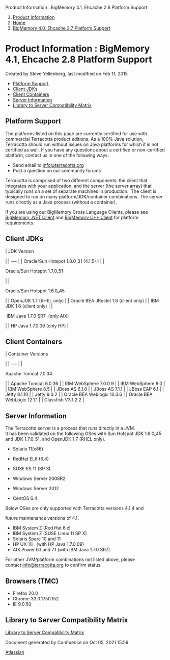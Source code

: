 Product Information : BigMemory 4.1, Ehcache 2.8 Platform Support  

1.  [Product Information](index)
2.  [Home](Home)
3.  [BigMemory 4.0, Ehcache 2.7 Platform Support](37129882)

Product Information : BigMemory 4.1, Ehcache 2.8 Platform Support
=================================================================

Created by Steve Yellenberg, last modified on Feb 11, 2015

*   [Platform Support](BigMemory+4.1%2C+Ehcache+2.8+Platform+Support#BigMemory4.1,Ehcache2.8PlatformSupport-PlatformSupport)
*   [Client JDKs](BigMemory+4.1%2C+Ehcache+2.8+Platform+Support#BigMemory4.1,Ehcache2.8PlatformSupport-ClientJDKs)
*   [Client Containers](BigMemory+4.1%2C+Ehcache+2.8+Platform+Support#BigMemory4.1,Ehcache2.8PlatformSupport-ClientContainers)
*   [Server Information](BigMemory+4.1%2C+Ehcache+2.8+Platform+Support#BigMemory4.1,Ehcache2.8PlatformSupport-ServerInformation)
*   [Library to Server Compatibility Matrix](BigMemory+4.1%2C+Ehcache+2.8+Platform+Support#BigMemory4.1,Ehcache2.8PlatformSupport-LibrarytoServerCompatibilityMatrix)

Platform Support
----------------

The platforms listed on this page are currently certified for use with commercial Terracotta product editions. As a 100% Java solution, Terracotta should run without issues on Java platforms for which it is not certified as well. If you have any questions about a certified or non-certified platform, contact us in one of the following ways:  
  

*   Send email to [info@terracotta.org](mailto:info@terracotta.org)
*   Post a question on our community forums

Terracotta is comprised of two different components: the client that integrates with your application, and the server (the server array) that typically runs on a set of separate machines in production.  The client is designed to run on many platform/JDK/container combinations. The server runs directly as a Java process (without a container).

If you are using our BigMemory Cross Language Clients, please see [BigMemory .NET Client](http://terracotta-org/documentation/4.1/cross-language/dotnet/dotnet-install) and [BigMemory C++ Client](Library+to+Server+Compatibility+Matrix) for platform requirements.  
  

Client JDKs
-----------

| 
JDK Version

 |
| --- |
| Oracle/Sun Hotspot 1.8.0\_31 (4.1.5+) |
| 

Oracle/Sun Hotspot 1.7.0\_51

 |
| 

Oracle/Sun Hotspot 1.6.0\_45

 |
| OpenJDK 1.7 (RHEL only) |
| Oracle BEA JRockit 1.6 (client only) |
| IBM JDK 1.6 (client only) |
| 

 IBM Java 1.7.0 SR7  (only AIX)

 |
| HP Java 1.7.0.09 (only HP) |

Client Containers
-----------------

| 
Container Versions

 |
| --- |
| 

Apache Tomcat 7.0.34

 |
| Apache Tomcat 6.0.36 |
| IBM WebSphere 7.0.0.9 |
| IBM WebSphere 8.0 |
| IBM WebSphere 8.5 |
| JBoss AS 6.1.0 |
| JBoss AS 7.1.1 |
| JBoss EAP 6.1 |
| Jetty 8.1.10 |
| Jetty 9.0.2 |
| Oracle BEA Weblogic 10.3.6 |
| Oracle BEA WebLogic 12.1.1 |
| Glassfish V3.1.2.2 |

Server Information
------------------

The Terracotta server is a process that runs directly in a JVM.  
It has been validated on the following OSes with Sun Hotspot JDK 1.6.0\_45 and JDK 1.7.0\_51, and OpenJDK 1.7 (RHEL only).  
  

*   Solaris 11(x86)
*   RedHat EL6 (6.4)
*   SUSE ES 11 (SP 3)
    
*   Windows Server 2008R2
*   Windows Server 2012
*   CentOS 6.4  
      
    

Below OSes are only supported with Terracotta versions 4.1.4 and

future maintenance versions of 4.1.

*   IBM System Z (Red Hat 6.x)
*   IBM System Z (SUSE Linux 11 SP X)
*   Solaris Sparc 10 and 11
*   HP UX 11i   (with HP Java 1.7.0.09)
*   AIX Power 6.1 and 7.1 (with IBM Java 1.7.0 SR7)

For other JVM/platform combinations not listed above, please contact [info@terracotta.org](mailto:info@terracotta.org) to confirm status.

Browsers (TMC)
--------------

*   Firefox 20.0
*   Chrome 33.0.1750.152
*   IE 9.0.50  
      
    

Library to Server Compatibility Matrix
--------------------------------------

[Library to Server Compatibility Matrix](Library+to+Server+Compatibility+Matrix)

Document generated by Confluence on Oct 05, 2021 15:59

[Atlassian](http://www.atlassian.com/)
